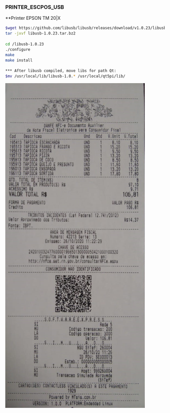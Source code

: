 ### PRINTER_ESCPOS_USB

**Printer
EPSON TM 20|X

```bash
$wget https://github.com/libusb/libusb/releases/download/v1.0.23/libusb-1.0.23.tar.bz2
tar -jxvf libusb-1.0.23.tar.bz2

cd /libusb-1.0.23
./configure
make
make install

*** After libusb compiled, move libs for path Qt:
$mv /usr/local/lib/libusb-1.0.* /usr/local/qt5pi/lib/
```
![alt text](https://github.com/m4rc0nd35/EscPosUSB/blob/main/cupom.png)
